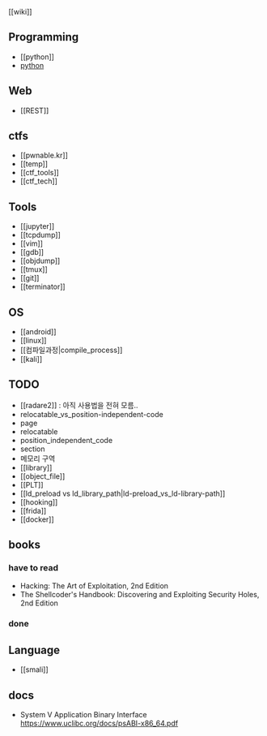 [[wiki]]

## Programming
- [[python]]
- [python](python.md)

## Web
- [[REST]]

## ctfs
- [[pwnable.kr]]
- [[temp]]
- [[ctf_tools]]
- [[ctf_tech]]

## Tools 
- [[jupyter]]
- [[tcpdump]]
- [[vim]]
- [[gdb]]
- [[objdump]]
- [[tmux]]
- [[git]]
- [[terminator]]

## OS
- [[android]]
- [[linux]]
- [[컴파일과정|compile_process]]
- [[kali]]

## TODO
- [[radare2]]  :  아직 사용법을 전혀 모름.. 
- relocatable_vs_position-independent-code
- page
- relocatable
- position_independent_code
- section 
- 메모리 구역
- [[library]]
- [[object_file]]
- [[PLT]]
- [[ld_preload vs ld_library_path|ld-preload_vs_ld-library-path]]
- [[hooking]]
- [[frida]]
- [[docker]]

## books 

### have to read 
- Hacking: The Art of Exploitation, 2nd Edition
- The Shellcoder's Handbook: Discovering and Exploiting Security Holes, 2nd Edition 

### done

## Language
- [[smali]]





## docs 
- System V Application Binary Interface <https://www.uclibc.org/docs/psABI-x86_64.pdf>
